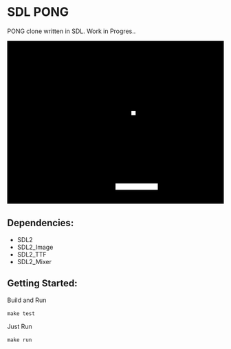 
# SDL PONG

PONG clone written in SDL. Work in Progres..

![PONG Clone](./docs/screenshot.png 'Pong Clone')

## Dependencies:

* SDL2
* SDL2\_Image
* SDL2\_TTF
* SDL2\_Mixer

## Getting Started:

Build and Run

```
make test
```

Just Run

```
make run
```
